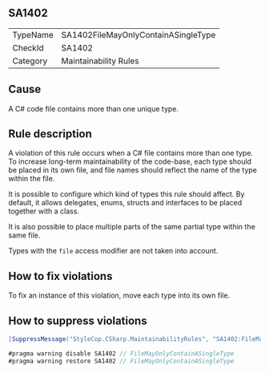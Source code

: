 ﻿## SA1402

<table>
<tr>
  <td>TypeName</td>
  <td>SA1402FileMayOnlyContainASingleType</td>
</tr>
<tr>
  <td>CheckId</td>
  <td>SA1402</td>
</tr>
<tr>
  <td>Category</td>
  <td>Maintainability Rules</td>
</tr>
</table>

## Cause

A C# code file contains more than one unique type.

## Rule description

A violation of this rule occurs when a C# file contains more than one type. To increase long-term maintainability of the code-base, each type should be placed in its own file, and file names should reflect the name of the type within the file.

It is possible to configure which kind of types this rule should affect. By default, it allows delegates, enums, structs and interfaces to be placed together with a class.

It is also possible to place multiple parts of the same partial type within the same file.

Types with the `file` access modifier are not taken into account.

## How to fix violations

To fix an instance of this violation, move each type into its own file.

## How to suppress violations

```csharp
[SuppressMessage("StyleCop.CSharp.MaintainabilityRules", "SA1402:FileMayOnlyContainASingleType", Justification = "Reviewed.")]
```

```csharp
#pragma warning disable SA1402 // FileMayOnlyContainASingleType
#pragma warning restore SA1402 // FileMayOnlyContainASingleType
```
